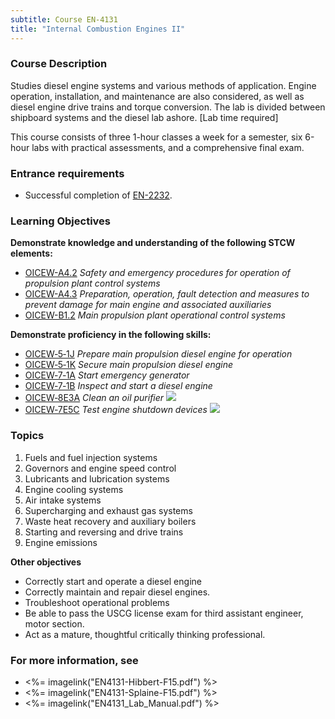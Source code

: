 ```yaml
---
subtitle: Course EN-4131
title: "Internal Combustion Engines II"
---
```


### Course Description

Studies diesel engine systems and various methods of application. Engine operation, installation, and maintenance are also considered, as well as diesel engine drive trains and torque conversion. The lab is divided between shipboard systems and the diesel lab ashore. [Lab time required]

This course consists of three 1-hour classes a week for a semester, six 6-hour labs  with practical assessments, and a comprehensive final exam.

### Entrance requirements

* Successful completion of [EN-2232](en-2232.html).

### Learning Objectives

**Demonstrate knowledge and understanding of the following STCW elements:**

* [OICEW-A4.2]({{site.baseurl}}/tables/31.html#OICEW-A4.2) *Safety and emergency procedures for operation of propulsion plant control systems*
* [OICEW-A4.3]({{site.baseurl}}/tables/31.html#OICEW-A4.3) *Preparation, operation, fault detection and measures to prevent damage for main engine and associated auxiliaries*
* [OICEW-B1.2]({{site.baseurl}}/tables/31.html#OICEW-B1.2) *Main propulsion plant operational control systems*

**Demonstrate proficiency in the following skills:**

* [OICEW‑5‑1J]( {{site.baseurl}}/assessments/Engine/OICEW-5-1J) *Prepare main propulsion diesel engine for operation*
* [OICEW‑5‑1K]( {{site.baseurl}}/assessments/Engine/OICEW-5-1K) *Secure main propulsion diesel engine*
* [OICEW‑7‑1A]( {{site.baseurl}}/assessments/Engine/OICEW-7-1A) *Start emergency generator*
* [OICEW‑7‑1B]( {{site.baseurl}}/assessments/Engine/OICEW-7-1B) *Inspect and start a diesel engine*
* [OICEW‑8E3A]( {{site.baseurl}}/assessments/Engine/OICEW-8E3A) *Clean an oil purifier* ![]({{site.baseurl}}/assets/images/new.jpg)
* [OICEW‑7E5C]( {{site.baseurl}}/assessments/Engine/OICEW-7E5C) *Test engine shutdown devices* ![]({{site.baseurl}}/assets/images/new.jpg)

### Topics

1.	Fuels and fuel injection systems
2.	Governors and engine speed control
3.	Lubricants and lubrication systems
4.	Engine cooling systems
5.	Air intake systems
6.	Supercharging and exhaust gas systems
7.	Waste heat recovery and auxiliary boilers
8.	Starting and reversing and drive trains
9.	Engine emissions



**Other objectives**


* Correctly start and operate a diesel engine
* Correctly maintain and repair diesel engines.
* Troubleshoot operational problems
* Be able to pass the USCG license exam for third assistant engineer, motor section.
* Act as a mature, thoughtful critically thinking professional.


### For more information, see 

* <%= imagelink("EN4131-Hibbert-F15.pdf") %> 
* <%= imagelink("EN4131-Splaine-F15.pdf") %> 
* <%= imagelink("EN4131_Lab_Manual.pdf") %> 



